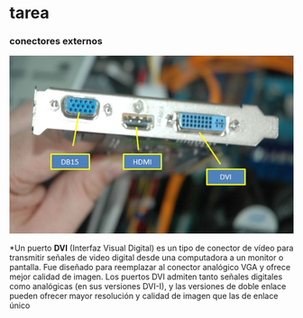 # tarea 
### conectores externos 
![MI IMAGEN FAVORITA](./img.1/2025.jpg) 

*Un puerto **DVI** (Interfaz Visual Digital) es un tipo de conector de vídeo para transmitir señales de video digital desde una computadora a un monitor o pantalla. Fue diseñado para reemplazar al conector analógico VGA y ofrece mejor calidad de imagen. Los puertos DVI admiten tanto señales digitales como analógicas (en sus versiones DVI-I), y las versiones de doble enlace pueden ofrecer mayor resolución y calidad de imagen que las de enlace único

